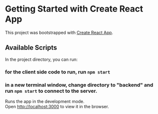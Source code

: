 # Getting Started with Create React App

This project was bootstrapped with [Create React App](https://github.com/facebook/create-react-app).

## Available Scripts

In the project directory, you can run:

### for the client side code to run, run `npm start`

### in a new terminal window, change directory to "backend" and run `npm start` to connect to the server.

Runs the app in the development mode.\
Open [http://localhost:3000](http://localhost:3000) to view it in the browser.
